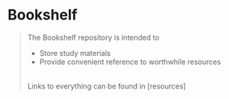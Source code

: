 # Bookshelf
> The Bookshelf repository is intended to
> - Store study materials
> - Provide convenient reference to worthwhile resources
> <br>
> Links to everything can be found in [resources]
